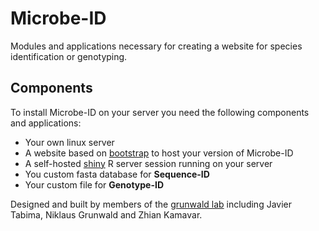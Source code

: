 Microbe-ID
===============

Modules and applications necessary for creating a website for species identification or genotyping. 

Components
------

To install Microbe-ID on your server you need the following components and applications:
- Your own linux server
- A website based on [bootstrap](http://getbootstrap.com) to host your version of Microbe-ID
- A self-hosted [shiny](http://www.rstudio.com/shiny/) R server session running on your server
- You custom fasta database for **Sequence-ID**
- Your custom file for **Genotype-ID**

Designed and built by members of the [grunwald lab](http://grunwaldlab.cgrb.oregonstate.edu) including Javier Tabima, Niklaus Grunwald and Zhian Kamavar.
